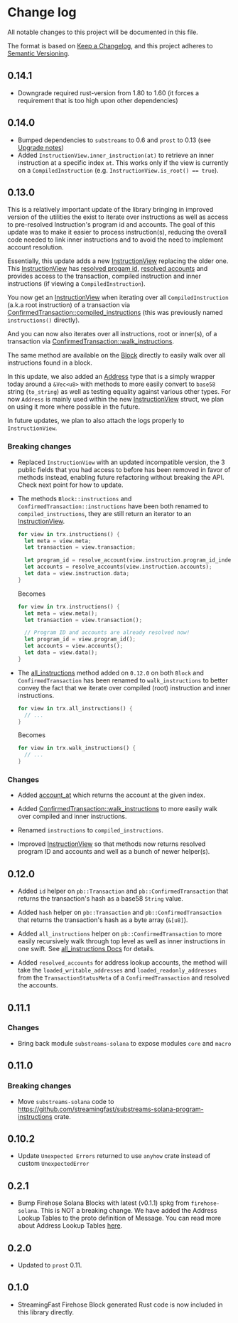 # Change log

All notable changes to this project will be documented in this file.

The format is based on [Keep a Changelog](https://keepachangelog.com/en/1.0.0/), and this project adheres to [Semantic Versioning](https://semver.org/spec/v2.0.0.html).

## 0.14.1

* Downgrade required rust-version from 1.80 to 1.60 (it forces a requirement that is too high upon other dependencies)

## 0.14.0

* Bumped dependencies to `substreams` to 0.6 and `prost` to 0.13 (see [Upgrade notes](https://github.com/streamingfast/substreams-rs/releases/tag/v0.6.0))
* Added `InstructionView.inner_instruction(at)` to retrieve an inner instruction at a specific index `at`. This works only if the view is currently on a `CompiledInstruction` (e.g. `InstructionView.is_root() == true`).

## 0.13.0

This is a relatively important update of the library bringing in improved version of the utilities the exist to iterate over instructions as well as access to pre-resolved Instruction's program id and accounts. The goal of this update was to make it easier to process instruction(s), reducing the overall code needed to link inner instructions and to avoid the need to implement account resolution.

Essentially, this update adds a new [InstructionView](https://docs.rs/substreams-solana/latest/substreams_solana/block_view/struct.InstructionView.html) replacing the older one. This [InstructionView](https://docs.rs/substreams-solana/latest/substreams_solana/block_view/struct.InstructionView.html) has [resolved progam id](https://docs.rs/substreams-solana/latest/substreams_solana/block_view/struct.InstructionView.html#method.program_id), [resolved accounts](https://docs.rs/substreams-solana/latest/substreams_solana/block_view/struct.InstructionView.html#method.accounts) and provides access to the transaction, compiled instruction and inner instructions (if viewing a `CompiledInstruction`).

You now get an [InstructionView](https://docs.rs/substreams-solana/latest/substreams_solana/block_view/struct.InstructionView.html) when iterating over all `CompiledInstruction` (a.k.a root instruction) of a transaction via [ConfirmedTransaction::compiled_instructions](https://docs.rs/substreams-solana/latest/substreams_solana/pb/sf/solana/type/v1/struct.ConfirmedTransaction.html#method.compiled_instructions) (this was previously named `instructions()` directly).

And you can now also iterates over all instructions, root or inner(s), of a transaction via [ConfirmedTransaction::walk_instructions](https://docs.rs/substreams-solana/latest/substreams_solana/pb/sf/solana/type/v1/struct.ConfirmedTransaction.html#method.walk_instructions).

The same method are available on the [Block](https://docs.rs/substreams-solana/latest/substreams_solana/pb/sf/solana/type/v1/struct.Block.html) directly to easily walk over all instructions found in a block.

In this update, we also added an [Address](https://docs.rs/substreams-solana/latest/substreams_solana/struct.Address.html) type that is a simply wrapper today around a `&Vec<u8>` with methods to more easily convert to `base58` string (`to_string`) as well as testing equality against various other types. For now `Address` is mainly used within the new [InstructionView](https://docs.rs/substreams-solana/latest/substreams_solana/block_view/struct.InstructionView.html) struct, we plan on using it more where possible in the future.

In future updates, we plan to also attach the logs properly to `InstructionView`.

### Breaking changes

* Replaced `InstructionView` with an updated incompatible version, the 3 public fields that you had access to before has been removed in favor of methods instead, enabling future refactoring without breaking the API. Check next point for how to update.

* The methods `Block::instructions` and `ConfirmedTransaction::instructions` have been both renamed to `compiled_instructions`, they are still return an iterator to an [InstructionView](https://docs.rs/substreams-solana/latest/substreams_solana/block_view/struct.InstructionView.html).

  ```rust
  for view in trx.instructions() {
    let meta = view.meta;
    let transaction = view.transaction;

    let program_id = resolve_account(view.instruction.program_id_index);
    let accounts = resolve_accounts(view.instruction.accounts);
    let data = view.instruction.data;
  }
  ```

  Becomes

  ```rust
  for view in trx.instructions() {
    let meta = view.meta();
    let transaction = view.transaction();

    // Program ID and accounts are already resolved now!
    let program_id = view.program_id();
    let accounts = view.accounts();
    let data = view.data();
  }
  ```

* The [all_instructions](https://docs.rs/substreams-solana/0.12.0/substreams_solana/pb/sf/solana/type/v1/struct.ConfirmedTransaction.html#method.all_instructions) method added on `0.12.0` on both `Block` and `ConfirmedTransaction` has been renamed to `walk_instructions` to better convey the fact that we iterate over compiled (root) instruction and inner instructions.

  ```rust
  for view in trx.all_instructions() {
    // ...
  }
  ```

  Becomes

  ```rust
  for view in trx.walk_instructions() {
    // ...
  }
  ```

### Changes

* Added [account_at](https://docs.rs/substreams-solana/latest/substreams_solana/pb/sf/solana/type/v1/struct.ConfirmedTransaction.html#method.account_at) which returns the account at the given index.

* Added [ConfirmedTransaction::walk_instructions](https://docs.rs/substreams-solana/latest/substreams_solana/pb/sf/solana/type/v1/struct.ConfirmedTransaction.html#method.walk_instructions) to more easily walk over compiled and inner instructions.

* Renamed `instructions` to `compiled_instructions`.

* Improved [InstructionView](https://docs.rs/substreams-solana/latest/substreams_solana/block_view/struct.InstructionView.html) so that methods now returns resolved program ID and accounts and well as a bunch of newer helper(s).

## 0.12.0

* Added `id` helper on `pb::Transaction` and `pb::ConfirmedTransaction` that returns the transaction's hash as a
  base58 `String` value.

* Added `hash` helper on `pb::Transaction` and `pb::ConfirmedTransaction` that returns the transaction's hash as a
  byte array (`&[u8]`).

* Added `all_instructions` helper on `pb::ConfirmedTransaction` to more easily recursively walk through
  top level as well as inner instructions in one swift. See [all_instructions Docs](https://docs.rs/substreams-solana/latest/substreams_solana/pb/sf/solana/type/v1/struct.ConfirmedTransaction.html#method.all_instructions) for details.

* Added `resolved_accounts` for address lookup accounts, the method will take the `loaded_writable_addresses` and `loaded_readonly_addresses` from the `TransactionStatusMeta` of a `ConfirmedTransaction` and resolved the accounts.

## 0.11.1

### Changes
* Bring back module `substreams-solana` to expose modules `core` and `macro`

## 0.11.0

### Breaking changes
*  Move `substreams-solana` code to https://github.com/streamingfast/substreams-solana-program-instructions crate.

## 0.10.2

* Update `Unexpected Errors` returned to use `anyhow` crate instead of custom `UnexpectedError`

## 0.2.1

* Bump Firehose Solana Blocks with latest (v0.1.1) spkg from `firehose-solana`. This is NOT a breaking change. We have added the Address Lookup Tables to the proto definition of Message. You can read more about Address Lookup Tables [here](https://docs.solana.com/developing/lookup-tables).

## 0.2.0

* Updated to `prost` 0.11.

## 0.1.0

* StreamingFast Firehose Block generated Rust code is now included in this library directly.
